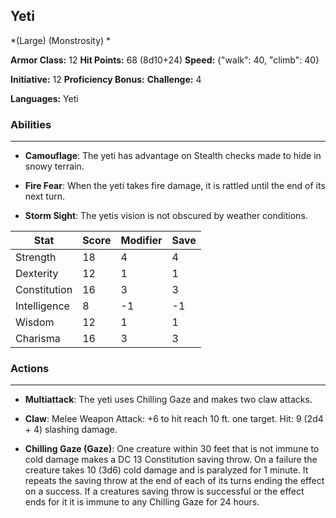 ## Yeti
*(Large) (Monstrosity) *

**Armor Class:** 12
**Hit Points:** 68 (8d10+24)
**Speed:** {"walk": 40, "climb": 40}

**Initiative:** 12
**Proficiency Bonus:**
**Challenge:** 4

**Languages:** Yeti

### Abilities
 --- 
- **Camouflage**: The yeti has advantage on Stealth checks made to hide in snowy terrain.

- **Fire Fear**: When the yeti takes fire damage, it is rattled until the end of its next turn.

- **Storm Sight**: The yetis vision is not obscured by weather conditions.



| Stat | Score | Modifier | Save |
| ---- | ---- | ---- | ---- |
| Strength | 18 | 4 | 4 |
| Dexterity | 12 | 1 | 1 |
| Constitution | 16 | 3 | 3 |
| Intelligence | 8 | -1 | -1 |
| Wisdom | 12 | 1 | 1 |
| Charisma | 16 | 3 | 3 |

### Actions
 --- 
- **Multiattack**: The yeti uses Chilling Gaze and makes two claw attacks.

- **Claw**: Melee Weapon Attack: +6 to hit  reach 10 ft.  one target. Hit: 9 (2d4 + 4) slashing damage.

- **Chilling Gaze (Gaze)**: One creature within 30 feet that is not immune to cold damage makes a DC 13 Constitution saving throw. On a failure  the creature takes 10 (3d6) cold damage and is paralyzed for 1 minute. It repeats the saving throw at the end of each of its turns  ending the effect on a success. If a creatures saving throw is successful or the effect ends for it  it is immune to any Chilling Gaze for 24 hours.

